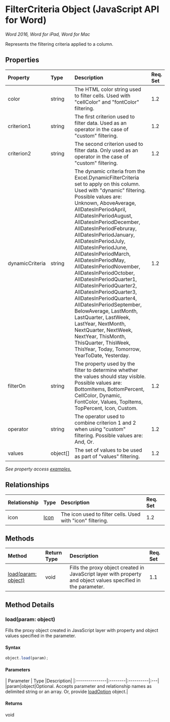 # FilterCriteria Object (JavaScript API for Word)

_Word 2016, Word for iPad, Word for Mac_

Represents the filtering criteria applied to a column.

## Properties

| Property	   | Type	|Description| Req. Set|
|:---------------|:--------|:----------|:----|
|color|string|The HTML color string used to filter cells. Used with "cellColor" and "fontColor" filtering.|1.2||
|criterion1|string|The first criterion used to filter data. Used as an operator in the case of "custom" filtering.|1.2||
|criterion2|string|The second criterion used to filter data. Only used as an operator in the case of "custom" filtering.|1.2||
|dynamicCriteria|string|The dynamic criteria from the Excel.DynamicFilterCriteria set to apply on this column. Used with "dynamic" filtering. Possible values are: Unknown, AboveAverage, AllDatesInPeriodApril, AllDatesInPeriodAugust, AllDatesInPeriodDecember, AllDatesInPeriodFebruray, AllDatesInPeriodJanuary, AllDatesInPeriodJuly, AllDatesInPeriodJune, AllDatesInPeriodMarch, AllDatesInPeriodMay, AllDatesInPeriodNovember, AllDatesInPeriodOctober, AllDatesInPeriodQuarter1, AllDatesInPeriodQuarter2, AllDatesInPeriodQuarter3, AllDatesInPeriodQuarter4, AllDatesInPeriodSeptember, BelowAverage, LastMonth, LastQuarter, LastWeek, LastYear, NextMonth, NextQuarter, NextWeek, NextYear, ThisMonth, ThisQuarter, ThisWeek, ThisYear, Today, Tomorrow, YearToDate, Yesterday.|1.2||
|filterOn|string|The property used by the filter to determine whether the values should stay visible. Possible values are: BottomItems, BottomPercent, CellColor, Dynamic, FontColor, Values, TopItems, TopPercent, Icon, Custom.|1.2||
|operator|string|The operator used to combine criterion 1 and 2 when using "custom" filtering. Possible values are: And, Or.|1.2||
|values|object[]|The set of values to be used as part of "values" filtering.|1.2||

_See property access [examples.](#property-access-examples)_

## Relationships
| Relationship | Type	|Description| Req. Set|
|:---------------|:--------|:----------|:----|
|icon|[Icon](icon.md)|The icon used to filter cells. Used with "icon" filtering.|1.2||

## Methods

| Method		   | Return Type	|Description| Req. Set|
|:---------------|:--------|:----------|:----|
|[load(param: object)](#loadparam-object)|void|Fills the proxy object created in JavaScript layer with property and object values specified in the parameter.|1.1|

## Method Details


### load(param: object)
Fills the proxy object created in JavaScript layer with property and object values specified in the parameter.

#### Syntax
```js
object.load(param);
```

#### Parameters
| Parameter	   | Type	|Description|
|:---------------|:--------|:----------|:---|
|param|object|Optional. Accepts parameter and relationship names as delimited string or an array. Or, provide [loadOption](loadoption.md) object.|

#### Returns
void
